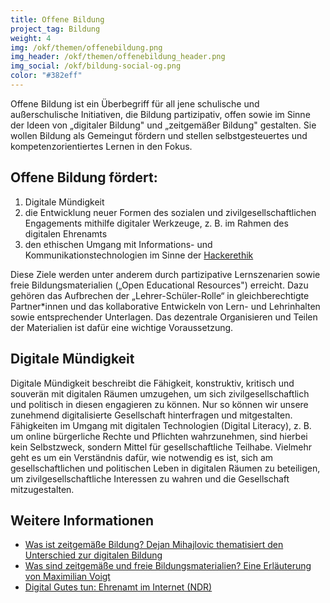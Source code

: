 ```yaml
---
title: Offene Bildung
project_tag: Bildung
weight: 4
img: /okf/themen/offenebildung.png
img_header: /okf/themen/offenebildung_header.png
img_social: /okf/bildung-social-og.png
color: "#382eff"
---
```


Offene Bildung ist ein Überbegriff für all jene schulische und außerschulische Initiativen, die Bildung partizipativ, offen sowie im Sinne der Ideen von „digitaler Bildung" und „zeitgemäßer Bildung" gestalten. Sie wollen Bildung als Gemeingut fördern und stellen selbstgesteuertes und kompetenzorientiertes Lernen in den Fokus.

<!--more-->

## Offene Bildung fördert:

1. Digitale Mündigkeit
2. die Entwicklung neuer Formen des sozialen und zivilgesellschaftlichen Engagements mithilfe digitaler Werkzeuge, z. B. im Rahmen des digitalen Ehrenamts
3. den ethischen Umgang mit Informations- und Kommunikationstechnologien im Sinne der [Hackerethik](https://www.ccc.de/hackerethics)

Diese Ziele werden unter anderem durch partizipative Lernszenarien sowie freie Bildungsmaterialien („Open Educational Resources") erreicht. Dazu gehören das Aufbrechen der „Lehrer-Schüler-Rolle“ in gleichberechtigte Partner*innen und das kollaborative Entwickeln von Lern- und Lehrinhalten sowie entsprechender Unterlagen. Das dezentrale Organisieren und Teilen der Materialien ist dafür eine wichtige Voraussetzung.

## Digitale Mündigkeit

Digitale Mündigkeit beschreibt die Fähigkeit, konstruktiv, kritisch und souverän mit digitalen Räumen umzugehen, um sich zivilgesellschaftlich und politisch in diesen engagieren zu können. Nur so können wir unsere zunehmend digitalisierte Gesellschaft hinterfragen und mitgestalten. Fähigkeiten im Umgang mit digitalen Technologien (Digital Literacy), z. B. um online bürgerliche Rechte und Pflichten wahrzunehmen, sind hierbei kein Selbstzweck, sondern Mittel für gesellschaftliche Teilhabe. Vielmehr geht es um ein Verständnis dafür, wie notwendig es ist, sich am gesellschaftlichen und politischen Leben in digitalen Räumen zu beteiligen, um zivilgesellschaftliche Interessen zu wahren und die Gesellschaft mitzugestalten.


## Weitere Informationen

* [Was ist zeitgemäße Bildung? Dejan Mihajlovic thematisiert den Unterschied zur digitalen Bildung](https://mihajlovicfreiburg.com/2017/09/08/was-ist-zeitgemaesse-bildung)
* [Was sind zeitgemäße und freie Bildungsmaterialien? Eine Erläuterung von Maximilian Voigt](https://edulabs.de/blog/gute-Open-Educational-Resources-und-zeitgem%C3%A4%C3%9Fe-Bildungsmaterialien)
* [Digital Gutes tun: Ehrenamt im Internet (NDR)](https://www.ndr.de/nachrichten/netzwelt/Digital-Gutes-tun-Ehrenamt-im-Internet,digitalesehrenamt101.html)
